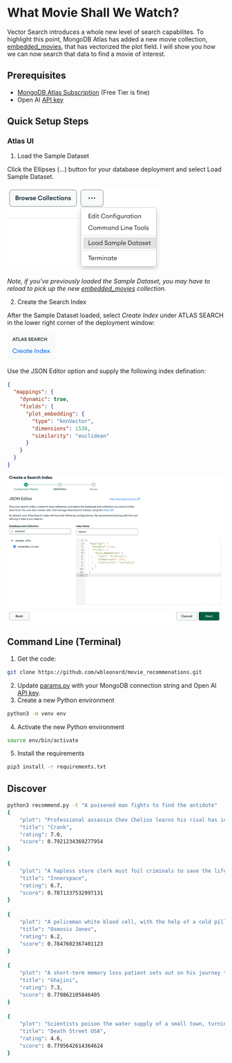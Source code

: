 # What Movie Shall We Watch?

Vector Search introduces a whole new level of search capabilites. To highlight this point, MongoDB Atlas has added a new movie collection, [embedded_movies](https://www.mongodb.com/docs/atlas/sample-data/sample-mflix/#sample_mflix.embedded_movies), that has vectorized the plot field.  I will show you how we can now search that data to find a movie of interest.

## Prerequisites
* [MongoDB Atlas Subscription](https://cloud.mongodb.com/) (Free Tier is fine)
* Open AI [API key](https://platform.openai.com/account/api-keys)

## Quick Setup Steps

### Atlas UI
1. Load the Sample Dataset

Click the Ellipses (...) button for your database deployment and select Load Sample Dataset.

![](./images/load-sample-dataset.png)

_Note, if you've previously loaded the Sample Dataset, you may have to reload to pick up the new [embedded_movies](https://www.mongodb.com/docs/atlas/sample-data/sample-mflix/#sample_mflix.embedded_movies) collection._

2. Create the Search Index

After the Sample Dataset loaded, select *Create Index* under ATLAS SEARCH in the lower right corner of the deployment window:

![](./images/create-index.png)

Use the JSON Editor option and supply the following index defination: 

```json
{
  "mappings": {
    "dynamic": true,
    "fields": {
      "plot_embedding": {
        "type": "knnVector",
        "dimensions": 1536,
        "similarity": "euclidean"
      }
    }
  }
}
```

![](./images/create-index2.png)

## Command Line (Terminal)

1. Get the code:
```zsh
git clone https://github.com/wbleonard/movie_recommenations.git
```
2. Update [params.py](params.py) with your MongoDB connection string and Open AI [API key](https://platform.openai.com/account/api-keys).
3. Create a new Python environment
```zsh
python3 -m venv env
```
4. Activate the new Python environment
```zsh
source env/bin/activate
```
5. Install the requirements
```zsh
pip3 install -r requirements.txt
```
## Discover
```zsh
python3 recommend.py -t "A poisened man fights to find the antidote"                                                                         
{
    "plot": "Professional assassin Chev Chelios learns his rival has injected him with a poison that will kill him if his heart rate drops.",
    "title": "Crank",
    "rating": 7.0,
    "score": 0.7921234369277954
} 

{
    "plot": "A hapless store clerk must foil criminals to save the life of the man who, miniaturized in a secret experiment, was accidentally injected into him.",
    "title": "Innerspace",
    "rating": 6.7,
    "score": 0.7871337532997131
} 

{
    "plot": "A policeman white blood cell, with the help of a cold pill, must stop a deadly virus from destroying the human they live in, Frank.",
    "title": "Osmosis Jones",
    "rating": 6.2,
    "score": 0.7847602367401123
} 

{
    "plot": "A short-term memory loss patient sets out on his journey to avenge the death of his beloved girl.",
    "title": "Ghajini",
    "rating": 7.3,
    "score": 0.779862105846405
} 

{
    "plot": "Scientists poison the water supply of a small town, turning the residents into homicidal maniacs who kill each other and anybody who passes through.",
    "title": "Death Street USA",
    "rating": 4.6,
    "score": 0.7795642614364624
} 

```